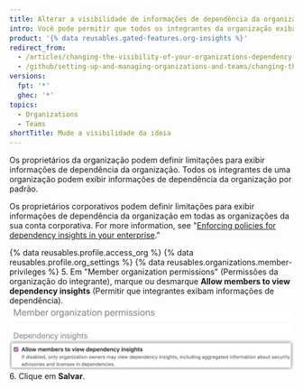 ```yaml
---
title: Alterar a visibilidade de informações de dependência da organização
intro: Você pode permitir que todos os integrantes da organização exibam informações de dependência da sua organização ou limitar a exibição aos proprietários da organização.
product: '{% data reusables.gated-features.org-insights %}'
redirect_from:
  - /articles/changing-the-visibility-of-your-organizations-dependency-insights
  - /github/setting-up-and-managing-organizations-and-teams/changing-the-visibility-of-your-organizations-dependency-insights
versions:
  fpt: '*'
  ghec: '*'
topics:
  - Organizations
  - Teams
shortTitle: Mude a visibilidade da ideia
---
```


Os proprietários da organização podem definir limitações para exibir informações de dependência da organização. Todos os integrantes de uma organização podem exibir informações de dependência da organização por padrão.

Os proprietários corporativos podem definir limitações para exibir informações de dependência da organização em todas as organizações da sua conta corporativa. For more information, see "[Enforcing policies for dependency insights in your enterprise](/enterprise-cloud@latest/admin/policies/enforcing-policies-for-your-enterprise/enforcing-policies-for-dependency-insights-in-your-enterprise)."

{% data reusables.profile.access_org %}
{% data reusables.profile.org_settings %}
{% data reusables.organizations.member-privileges %}
5. Em "Member organization permissions" (Permissões da organização do integrante), marque ou desmarque **Allow members to view dependency insights** (Permitir que integrantes exibam informações de dependência). ![Caixa de seleção para permitir que integrantes exibam informações](/assets/images/help/organizations/allow-members-to-view-insights.png)
6. Clique em **Salvar**.
